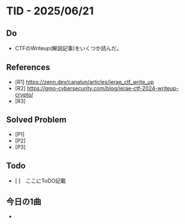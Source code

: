 # TID - 2025/06/21

## Do
- CTFのWriteup(解説記事)をいくつか読んだ。

## References
- [R1] https://zenn.dev/canalun/articles/ierae_ctf_write_up
- [R2] https://gmo-cybersecurity.com/blog/ierae-ctf-2024-writeup-crypto/
- [R3] 

## Solved Problem
- [P1] 
- [P2] 
- [P3] 


## Todo
- [ ]　ここにToDO記載

## 今日の1曲
- 
